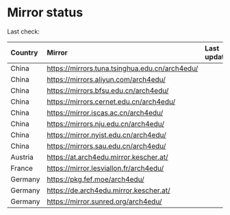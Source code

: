 <script src="./time.js"></script>
# Mirror status
Last check: <script type="text/javascript">localize(1739255434.519392);</script>

|Country|Mirror|Last update|
|:------|:-----|:----------|
|China|https://mirrors.tuna.tsinghua.edu.cn/arch4edu/|<script type="text/javascript">localize(1739169766);</script>|
|China|https://mirrors.aliyun.com/arch4edu/|<script type="text/javascript">localize(1739169766);</script>|
|China|https://mirrors.bfsu.edu.cn/arch4edu/|<script type="text/javascript">localize(1739169766);</script>|
|China|https://mirrors.cernet.edu.cn/arch4edu/|<script type="text/javascript">localize(1739169766);</script>|
|China|https://mirror.iscas.ac.cn/arch4edu/|<script type="text/javascript">localize(1739169766);</script>|
|China|https://mirrors.nju.edu.cn/arch4edu/|<script type="text/javascript">localize(1739169766);</script>|
|China|https://mirror.nyist.edu.cn/arch4edu/|<script type="text/javascript">localize(1739169766);</script>|
|China|https://mirrors.sau.edu.cn/arch4edu/|<script type="text/javascript">localize(1731653531);</script>|
|Austria|https://at.arch4edu.mirror.kescher.at/|<script type="text/javascript">localize(1739169766);</script>|
|France|https://mirror.lesviallon.fr/arch4edu/|<script type="text/javascript">localize(1739169766);</script>|
|Germany|https://pkg.fef.moe/arch4edu/|<script type="text/javascript">localize(1739169766);</script>|
|Germany|https://de.arch4edu.mirror.kescher.at/|<script type="text/javascript">localize(1739169766);</script>|
|Germany|https://mirror.sunred.org/arch4edu/|<script type="text/javascript">localize(1739169766);</script>|

<script src="./tablefilter/tablefilter.js"></script>
<script src="./table.js"></script>
